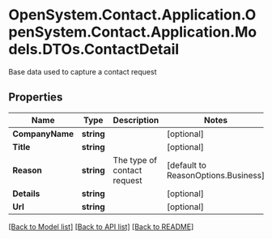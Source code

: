 # OpenSystem.Contact.Application.OpenSystem.Contact.Application.Models.DTOs.ContactDetail
Base data used to capture a contact request 

## Properties

Name | Type | Description | Notes
------------ | ------------- | ------------- | -------------
**CompanyName** | **string** |  | [optional] 
**Title** | **string** |  | [optional] 
**Reason** | **string** | The type of contact request | [default to ReasonOptions.Business]
**Details** | **string** |  | [optional] 
**Url** | **string** |  | [optional] 

[[Back to Model list]](../README.md#documentation-for-models) [[Back to API list]](../README.md#documentation-for-api-endpoints) [[Back to README]](../README.md)

